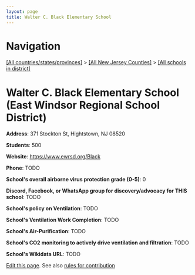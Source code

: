 ```yaml
---
layout: page
title: Walter C. Black Elementary School
---
```

# Navigation

[[All countries/states/provinces]](../../..) > [[All New Jersey Counties]](../..) > [[All schools in district]](..)

# Walter C. Black Elementary School (East Windsor Regional School District)

**Address**: 371 Stockton St, Hightstown, NJ 08520

**Students**: 500

**Website**: <https://www.ewrsd.org/Black>

**Phone**: TODO

**School's overall airborne virus protection grade (0-5)**: 0

**Discord, Facebook, or WhatsApp group for discovery/advocacy for THIS school**: TODO

**School's policy on Ventilation**: TODO

**School's Ventilation Work Completion**: TODO

**School's Air-Purification**: TODO

**School's CO2 monitoring to actively drive ventilation and filtration**: TODO

**School's Wikidata URL**: TODO


[Edit this page](https://github.com/ventilate-schools/NJ/edit/main/./Mercer/East_Windsor_Regional_School_District/Walter_C._Black_Elementary_School.md). See also [rules for contribution](../../../contribution-rules/)